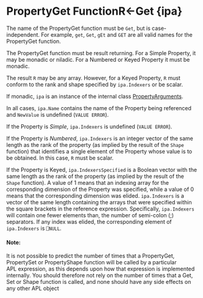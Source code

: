 



<h1 class="heading"><span class="name">PropertyGet Function</span><span class="command">R←Get {ipa}</span></h1>

The name of the PropertyGet function must be `Get`, but is case-independent. For example, `get`, `Get`, `gEt` and `GET` are all valid names for the PropertyGet function.


The PropertyGet function must be result returning. For a Simple Property, it may be monadic or niladic. For a Numbered or Keyed Property it must be monadic.


The result `R` may be any array. However, for a Keyed Property, `R` must conform to the rank and shape specified by `ipa.Indexers` or be scalar.


If monadic, `ipa` is an instance of the internal class [PropertyArguments](propertyarguments-class.md).


In all cases, `ipa.Name` contains the name of the Property being referenced and `NewValue` is undefined (`VALUE ERROR`).


If the Property is *Simple*, `ipa.Indexers` is undefined (`VALUE ERROR`).


If the Property is *Numbered*, `ipa.Indexers` is an integer vector of the same length as the rank of the property (as implied by the result of the `Shape` function) that identifies a single element of the Property whose value is to be obtained. In this case, `R` must be scalar.


If the Property is Keyed, `ipa.IndexersSpecified` is a Boolean vector with the same length as the rank of the property  (as implied by the result of the `Shape` function). A value of 1 means that an indexing array for the corresponding dimension of the Property was specified, while a value of 0 means that the corresponding dimension was elided. `ipa.Indexers` is a vector of the same length  containing the arrays that were specified within the square brackets in the reference expression. Specifically, `ipa.Indexers` will contain one fewer elements than, the number of semi-colon (;) separators. If any index was elided, the corresponding element of `ipa.Indexers` is `⎕NULL`.

#### Note:


It is not possible to predict the number of times that a  PropertyGet, PropertySet or PropertyShape function will be called by a particular APL expression, as this depends upon how that expression is implemented internally. You should therefore not rely on the number of times that a Get, Set or Shape function is called, and none should have any side effects on any other APL object


